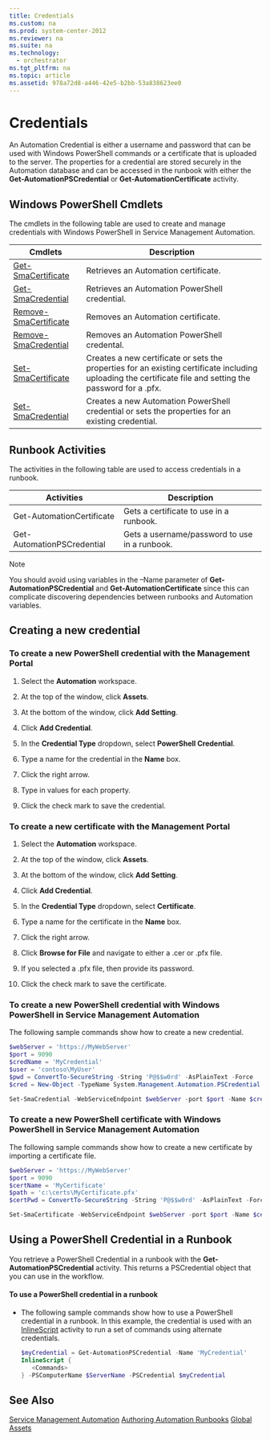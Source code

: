 ```yaml
---
title: Credentials
ms.custom: na
ms.prod: system-center-2012
ms.reviewer: na
ms.suite: na
ms.technology: 
  - orchestrator
ms.tgt_pltfrm: na
ms.topic: article
ms.assetid: 978a72d8-a446-42e5-b2bb-53a838623ee0
---
```

# Credentials
An Automation Credential is either a username and password that can be used with Windows PowerShell commands or a certificate that is uploaded to the server.  The properties for a credential are stored securely in the Automation database and can be accessed in the runbook with either the **Get\-AutomationPSCredential** or **Get\-AutomationCertificate** activity.

## Windows PowerShell Cmdlets
The cmdlets in the following table are used to create and manage credentials with Windows PowerShell in Service Management Automation.

|Cmdlets|Description|
|-----------|---------------|
|[Get\-SmaCertificate](http://go.microsoft.com/fwlink/?LinkID=306447)|Retrieves an Automation certificate.|
|[Get\-SmaCredential](http://go.microsoft.com/fwlink/?LinkID=306451)|Retrieves an Automation PowerShell credential.|
|[Remove\-SmaCertificate](http://go.microsoft.com/fwlink/?LinkID=306464)|Removes an Automation certificate.|
|[Remove\-SmaCredential](http://go.microsoft.com/fwlink/?LinkID=306466)|Removes an Automation PowerShell credental.|
|[Set\-SmaCertificate](http://go.microsoft.com/fwlink/?LinkID=306473)|Creates a new certificate or sets the properties for an existing certificate including uploading the certificate file and setting the password for a .pfx.|
|[Set\-SmaCredential](http://go.microsoft.com/fwlink/?LinkID=306475)|Creates a new Automation PowerShell credential or sets the properties for an existing credential.|

## Runbook Activities
The activities in the following table are used to access credentials in a runbook.

|Activities|Description|
|--------------|---------------|
|Get\-AutomationCertificate|Gets a certificate to use in a runbook.|
|Get\-AutomationPSCredential|Gets a username\/password to use in a runbook.|

> [!NOTE]
> You should avoid using variables in the –Name parameter of **Get\-AutomationPSCredential** and **Get\-AutomationCertificate** since this can complicate discovering dependencies between runbooks and Automation variables.

## Creating a new credential

### To create a new PowerShell credential with the Management Portal

1.  Select the **Automation** workspace.

2.  At the top of the window, click **Assets**.

3.  At the bottom of the window, click **Add Setting**.

4.  Click **Add Credential**.

5.  In the **Credential Type** dropdown, select **PowerShell Credential**.

6.  Type a name for the credential in the **Name** box.

7.  Click the right arrow.

8.  Type in values for each property.

9. Click the check mark to save the credential.

### To create a new certificate with the Management Portal

1.  Select the **Automation** workspace.

2.  At the top of the window, click **Assets**.

3.  At the bottom of the window, click **Add Setting**.

4.  Click **Add Credential**.

5.  In the **Credential Type** dropdown, select **Certificate**.

6.  Type a name for the certificate in the **Name** box.

7.  Click the right arrow.

8.  Click **Browse for File** and navigate to either a .cer or .pfx file.

9. If you selected a .pfx file, then provide its password.

10. Click the check mark to save the certificate.

### To create a new PowerShell credential with Windows PowerShell in Service Management Automation
The following sample commands show how to create a new credential.

```powershell
$webServer = 'https://MyWebServer'
$port = 9090
$credName = 'MyCredential'
$user = 'contoso\MyUser'
$pwd = ConvertTo-SecureString -String 'P@$$w0rd' -AsPlainText -Force
$cred = New-Object -TypeName System.Management.Automation.PSCredential -ArgumentList $user,$pwd

Set-SmaCredential -WebServiceEndpoint $webServer -port $port -Name $credName -Value $cred
```

### To create a new PowerShell certificate with Windows PowerShell in Service Management Automation
The following sample commands show how to create a new certificate by importing a certificate file.

```powershell
$webServer = 'https://MyWebServer'
$port = 9090
$certName = 'MyCertificate'
$path = 'c:\certs\MyCertificate.pfx'
$certPwd = ConvertTo-SecureString -String 'P@$$w0rd' -AsPlainText -Force

Set-SmaCertificate -WebServiceEndpoint $webServer -port $port -Name $certName –Path $certPath –Password $certPwd
```

## Using a PowerShell Credential in a Runbook
You retrieve a PowerShell Credential in a runbook with the **Get\-AutomationPSCredential** activity. This returns a PSCredential object that you can use in the workflow.

#### To use a PowerShell credential in a runbook

-   The following sample commands show how to use a PowerShell credential in a runbook. In this example, the credential is used with an [InlineScript](Windows-PowerShell-Workflow-Concepts.md#bkmk_InlineScript) activity to run a set of commands using alternate credentials.

    ```powershell
    $myCredential = Get-AutomationPSCredential -Name 'MyCredential'
    InlineScript {
       <Commands>
    } -PSComputerName $ServerName -PSCredential $myCredential
    ```

## See Also
[Service Management Automation](../Service-Management-Automation.md)
[Authoring Automation Runbooks](Authoring-Automation-Runbooks.md)
[Global Assets](Global-Assets.md)


